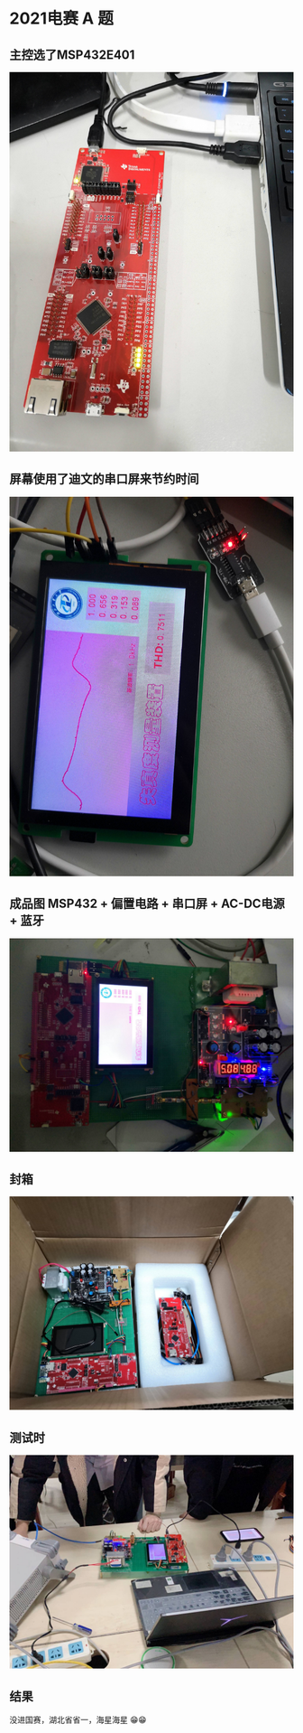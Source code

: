 <!--
 * @Author: Pomin
 * @Date: 2021-11-09 11:30:43
 * @Github: https://github.com/POMIN-163
 * @LastEditTime: 2021-11-09 11:50:40
 * @Description:
-->
# **2021电赛 A 题**

## 主控选了MSP432E401
<img src=".\\picture\\mcu.jpg"></img>

## 屏幕使用了迪文的串口屏来节约时间
<img src=".\\picture\\lcd.jpg"></img>

## 成品图 MSP432 + 偏置电路 + 串口屏 + AC-DC电源 + 蓝牙
<img src=".\\picture\\all.jpg"></img>

## 封箱
<img src=".\\picture\\in_box.jpg"></img>

## 测试时
<img src=".\\picture\\test.jpg"></img>

## 结果

没进国赛，湖北省省一，海星海星 😁😁
